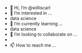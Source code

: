 - 👋 Hi, I’m @williscarl
- 👀 I’m interested in ...
- data science
- 🌱 I’m currently learning ...
- data science
- 💞️ I’m looking to collaborate on ...
- 
- 📫 How to reach me ...

<!---
williscarl/williscarl is a ✨ special ✨ repository because its `README.md` (this file) appears on your GitHub profile.
You can click the Preview link to take a look at your changes.
--->
